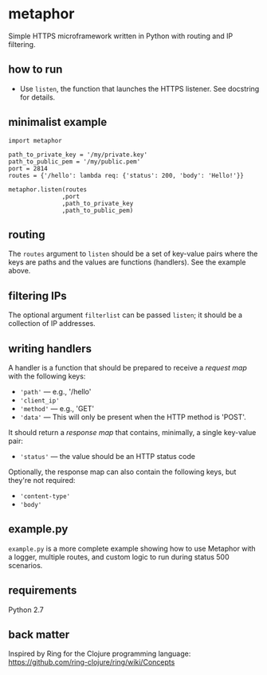 # metaphor

Simple HTTPS microframework written in Python with routing and IP filtering.

## how to run

- Use `listen`, the function that launches the HTTPS listener. See docstring for details.


## minimalist example

    import metaphor
    
    path_to_private_key = '/my/private.key'
    path_to_public_pem = '/my/public.pem' 
    port = 2814  
    routes = {'/hello': lambda req: {'status': 200, 'body': 'Hello!'}}     
                         
    metaphor.listen(routes
                   ,port
                   ,path_to_private_key
                   ,path_to_public_pem)

## routing

The `routes` argument to `listen` should be a set of key-value pairs where the keys are paths and the values are functions (handlers). See the example above.

## filtering IPs

The optional argument `filterlist` can be passed `listen`; it should be a collection of IP addresses.


## writing handlers

A handler is a function that should be prepared to receive a *request map* with the following keys:

* `'path'` — e.g., '/hello'
* `'client_ip'`
* `'method'` — e.g., 'GET'
* `'data'` — This will only be present when the HTTP method is 'POST'.

It should return a *response map* that contains, minimally, a single key-value pair:

* `'status'` — the value should be an HTTP status code

Optionally, the response map can also contain the following keys, but they're not required:

* `'content-type'`
* `'body'`

## example.py

`example.py` is a more complete example showing how to use Metaphor with a logger, multiple routes, and custom logic to run during status 500 scenarios.

## requirements

Python 2.7

## back matter

Inspired by Ring for the Clojure programming language: https://github.com/ring-clojure/ring/wiki/Concepts

